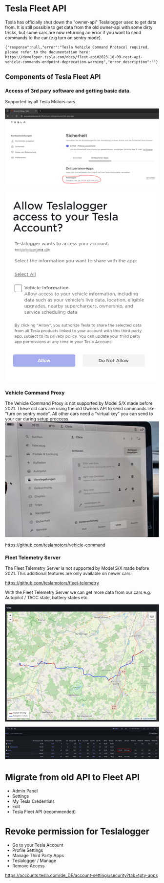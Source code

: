 # Tesla Fleet API
Tesla has officially shut down the "owner-api" Teslalogger used to get data from. It is still possible to get data from the old owner-api with some dirty tricks, but some cars are now returning an error if you want to send commands to the car (e.g turn on sentry mode).

```
{"response":null,"error":"Tesla Vehicle Command Protocol required, please refer to the documentation here: https://developer.tesla.com/docs/fleet-api#2023-10-09-rest-api-vehicle-commands-endpoint-deprecation-warning","error_description":""}
```

## Components of Tesla Fleet API
### Access of 3rd pary software and getting basic data.

Supported by all Tesla Motors cars.

![fleet-api-profile](https://raw.githubusercontent.com/bassmaster187/TeslaLogger/master/img/fleet-api-profile.png)

![fleet-api-access](https://raw.githubusercontent.com/bassmaster187/TeslaLogger/master/img/fleet-api-access.png)

### Vehicle Command Proxy
The Vehicle Command Proxy is not supported by Model S/X made before 2021. These old cars are using the old Owners API to send commands like "turn on sentry mode". 
All other cars need a "virtual key" you can send to your car during setup proccess. 
![fleet-api-access-in-car](https://raw.githubusercontent.com/bassmaster187/TeslaLogger/master/img/fleet-api-access-in-car.jpeg)

https://github.com/teslamotors/vehicle-command

### Fleet Telemetry Server
The Fleet Telemetry Server is not supported by Model S/X made before 2021. This additional features are only available on newer cars. 

https://github.com/teslamotors/fleet-telemetry

With the Fleet Telemetry Server we can get more data from our cars e.g. Autopilot / TACC state, battery states etc.

![autopilot](https://raw.githubusercontent.com/bassmaster187/TeslaLogger/master/img/autopilot.jpeg)

![autopilot-stat](https://raw.githubusercontent.com/bassmaster187/TeslaLogger/master/img/autopilot-stat.jpeg)

# Migrate from old API to Fleet API
- Admin Panel
- Settings
- My Tesla Credentials
- Edit
- Tesla Fleet API (recommended)

# Revoke permission for Teslalogger
- Go to your Tesla Account
- Profile Settings
- Manage Third Party Apps
- Teslalogger / Manage
- Remove Access

https://accounts.tesla.com/de_DE/account-settings/security?tab=tpty-apps
